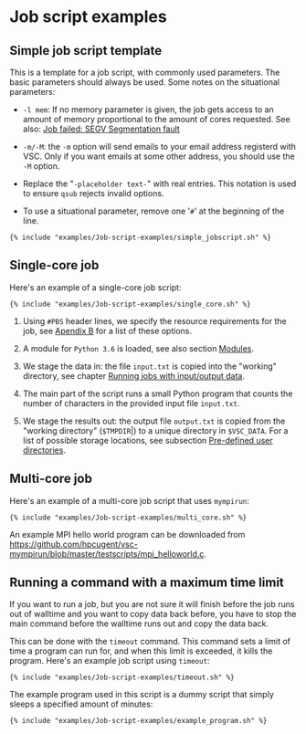 # Job script examples

## Simple job script template

This is a template for a job script, with commonly used parameters.
The basic parameters should always be used. Some notes on the situational parameters:

*   `-l mem`: If no memory parameter is given, the job gets access to an amount of
    memory proportional to the amount of cores requested.
    See also: [Job failed: SEGV Segmentation fault](../FAQ/#job-failed-segv-segmentation-fault)

*   `-m/-M`: the `-m` option will send emails to your email address registerd with VSC.
    Only if you want emails at some other address, you should use the `-M` option.

*   Replace the "`-placeholder text-`" with real entries.
    This notation is used to ensure `qsub` rejects invalid options.

*   To use a situational parameter, remove one '`#`' at the beginning of the line.

```shell title="simple_jobscript.sh"
{% include "examples/Job-script-examples/simple_jobscript.sh" %}
```

## Single-core job

Here's an example of a single-core job script:

```shell title="single_core.sh"
{% include "examples/Job-script-examples/single_core.sh" %}
```


1.  Using `#PBS` header lines, we specify the resource requirements for
    the job, see [Apendix B](torque_options.md) for a list of these options.

2.  A module for `Python 3.6` is loaded, see also section [Modules](running_batch_jobs.md#modules).

3.  We stage the data in: the file `input.txt` is copied into the
    "working" directory, see chapter [Running jobs with input/output data](running_jobs_with_input_output_data.md).

4.  The main part of the script runs a small Python program that counts
    the number of characters in the provided input file `input.txt`.

5.  We stage the results out: the output file `output.txt` is copied
    from the "working directory" (`$TMPDIR`|) to a unique directory in
    `$VSC_DATA`. For a list of possible storage locations, see subsection [ Pre-defined user directories](running_jobs_with_input_output_data.md#pre-defined-user-directories).

## Multi-core job

Here's an example of a multi-core job script that uses `mympirun`:

```shell title="multi_core.sh"
{% include "examples/Job-script-examples/multi_core.sh" %}
```


An example MPI hello world program can be downloaded from
<https://github.com/hpcugent/vsc-mympirun/blob/master/testscripts/mpi_helloworld.c>.

## Running a command with a maximum time limit

If you want to run a job, but you are not sure it will finish before the
job runs out of walltime and you want to copy data back before, you have
to stop the main command before the walltime runs out and copy the data
back.

This can be done with the `timeout` command. This command sets a limit
of time a program can run for, and when this limit is exceeded, it kills
the program. Here's an example job script using `timeout`:

```shell title="timeout.sh"
{% include "examples/Job-script-examples/timeout.sh" %}
```

The example program used in this script is a dummy script that simply
sleeps a specified amount of minutes:

```shell title="example_program.sh"
{% include "examples/Job-script-examples/example_program.sh" %}
```
